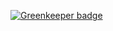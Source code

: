 

[![Greenkeeper badge](https://badges.greenkeeper.io/unshift/map-methods.svg)](https://greenkeeper.io/)